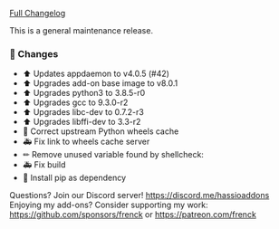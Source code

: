 [Full Changelog][changelog]

This is a general maintenance release.

### 🔨  Changes

- ⬆ Updates appdaemon to v4.0.5 (#42)
- ⬆ Upgrades add-on base image to v8.0.1
- ⬆ Upgrades python3 to 3.8.5-r0
- ⬆ Upgrades gcc to 9.3.0-r2
- ⬆ Upgrades libc-dev to 0.7.2-r3
- ⬆ Upgrades libffi-dev to 3.3-r2
- 🔨 Correct upstream Python wheels cache
- 🚑 Fix link to wheels cache server
- ✏ Remove unused variable found by shellcheck:
- 🚑 Fix build
- 🔨 Install pip as dependency

[changelog]: https://github.com/hassio-addons/addon-appdaemon/compare/v0.2.6...v0.3.0

Questions? Join our Discord server! https://discord.me/hassioaddons
Enjoying my add-ons? Consider supporting my work:
https://github.com/sponsors/frenck or https://patreon.com/frenck
